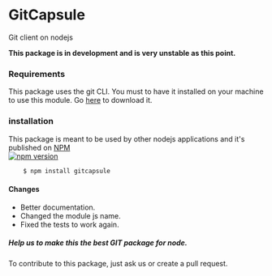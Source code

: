 # GitCapsule
Git client on nodejs

**This package is in development and is very unstable as this point.**

### Requirements
This package uses the git CLI. You must to have it installed on your machine to use this module. Go [here](https://git-scm.com/) to download it.

### installation   
This package is meant to be used by other nodejs applications and it's published on [NPM](https://www.npmjs.com/package/gitcapsule)   
[![npm version](https://badge.fury.io/js/gitcapsule.svg)](https://badge.fury.io/js/gitcapsule)

```sh
    $ npm install gitcapsule
```
#### Changes
* Better documentation.
* Changed the module js name.
* Fixed the tests to work again.

##### Help us to make this the best GIT package for node.   
To contribute to this package, just ask us or create a pull request.